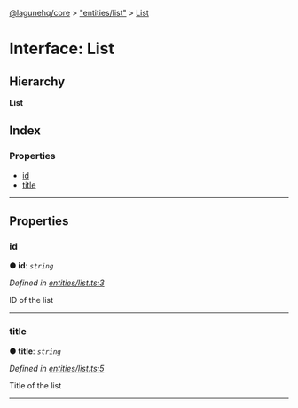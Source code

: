 [@lagunehq/core](../README.md) > ["entities/list"](../modules/_entities_list_.md) > [List](../interfaces/_entities_list_.list.md)

# Interface: List

## Hierarchy

**List**

## Index

### Properties

* [id](_entities_list_.list.md#id)
* [title](_entities_list_.list.md#title)

---

## Properties

<a id="id"></a>

###  id

**● id**: *`string`*

*Defined in [entities/list.ts:3](https://github.com/lagunehq/core/blob/35e3f58/src/entities/list.ts#L3)*

ID of the list

___
<a id="title"></a>

###  title

**● title**: *`string`*

*Defined in [entities/list.ts:5](https://github.com/lagunehq/core/blob/35e3f58/src/entities/list.ts#L5)*

Title of the list

___

